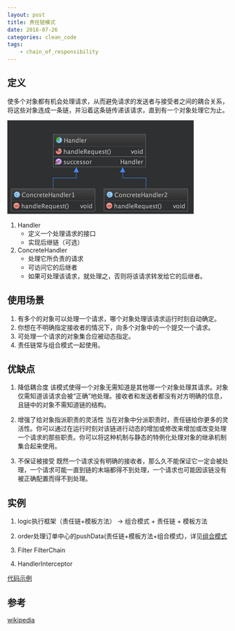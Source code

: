 ```yaml
---
layout: post
title: 责任链模式
date: 2016-07-26
categories: clean_code
tags:
    - chain_of_responsibility
---
```


## 定义

使多个对象都有机会处理请求，从而避免请求的发送者与接受者之间的耦合关系，将这些对象连成一条链，并沿着这条链传递该请求，直到有一个对象处理它为止。

![类图](/images/design_pattern/chain_of_responsibility.png)

1. Handler
    * 定义一个处理请求的接口
    * 实现后继链（可选）
2. ConcreteHandler  
    * 处理它所负责的请求
    * 可访问它的后继者
    * 如果可处理该请求，就处理之，否则将该请求转发给它的后继者。

## 使用场景

1. 有多个的对象可以处理一个请求，哪个对象处理该请求运行时刻自动确定。
2. 你想在不明确指定接收者的情况下，向多个对象中的一个提交一个请求。
3. 可处理一个请求的对象集合应被动态指定。
4. 责任链常与组合模式一起使用。

## 优缺点

1. 降低耦合度  该模式使得一个对象无需知道是其他哪一个对象处理其请求。对象仅需知道该请求会被“正确”地处理。接收者和发送者都没有对方明确的信息，且链中的对象不需知道链的结构。

2. 增强了给对象指派职责的灵活性  当在对象中分派职责时，责任链给你更多的灵活性。你可以通过在运行时刻对该链进行动态的增加或修改来增加或改变处理一个请求的那些职责。你可以将这种机制与静态的特例化处理对象的继承机制集合起来使用。

3. 不保证被接受  既然一个请求没有明确的接收者，那么久不能保证它一定会被处理，一个请求可能一直到链的末端都得不到处理，一个请求也可能因该链没有被正确配置而得不到处理。

## 实例

1. logic执行框架（责任链+模板方法） -> 组合模式 + 责任链 + 模板方法

2. order处理订单中心的pushData(责任链+模板方法+组合模式)，详见[组合模式](/2016/07/26/composite)

3. Filter FilterChain

4. HandlerInterceptor

[代码示例](https://github.com/lcj1992/learn/blob/master/java/designPattern/src/main/java/behavioral/chainOfResponsibility/ChainOfResponseTest.java)

## 参考
[wikipedia](https://en.wikipedia.org/wiki/Chain-of-responsibility_pattern)
